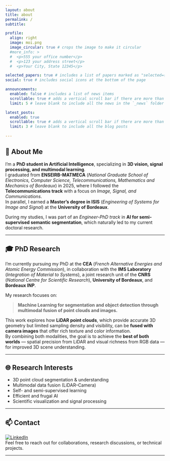 ```yaml
---
layout: about
title: about
permalink: /
subtitle: 

profile:
  align: right
  image: moi.png
  image_circular: true # crops the image to make it circular
  #more_info: >
  #  <p>555 your office number</p>
  #  <p>123 your address street</p>
  #  <p>Your City, State 12345</p>

selected_papers: true # includes a list of papers marked as "selected={true}"
social: true # includes social icons at the bottom of the page

announcements:
  enabled: false # includes a list of news items
  scrollable: true # adds a vertical scroll bar if there are more than 3 news items
  limit: 5 # leave blank to include all the news in the `_news` folder

latest_posts:
  enabled: true
  scrollable: true # adds a vertical scroll bar if there are more than 3 new posts items
  limit: 3 # leave blank to include all the blog posts
  
---
```

## 👋 About Me

I’m a **PhD student in Artificial Intelligence**, specializing in **3D vision, signal processing, and multimodal learning**.  
I graduated from **ENSEIRB-MATMECA** (*National Graduate School of Electronics, Computer Science, Telecommunications, Mathematics and Mechanics of Bordeaux*) in 2025, where I followed the **Telecommunications track** with a focus on *Image, Signal, and Communications*.  
In parallel, I earned a **Master’s degree in ISIS** (*Engineering of Systems for Image and Signal*) at the **University of Bordeaux**.

During my studies, I was part of an *Engineer-PhD track* in **AI for semi-supervised semantic segmentation**, which naturally led to my current doctoral research.

---

## 🎓 PhD Research

I’m currently pursuing my PhD at the **CEA** (*French Alternative Energies and Atomic Energy Commission*), in collaboration with the **IMS Laboratory** (*Integration of Material to Systems*), a joint research unit of the **CNRS** (*National Centre for Scientific Research*), **University of Bordeaux**, and **Bordeaux INP**.

My research focuses on:  
> **Machine Learning for segmentation and object detection through multimodal fusion of point clouds and images.**

This work explores how **LiDAR point clouds**, which provide accurate 3D geometry but limited sampling density and visibility, can be **fused with camera images** that offer rich texture and color information.  
By combining both modalities, the goal is to achieve the **best of both worlds** — spatial precision from LiDAR and visual richness from RGB data — for improved 3D scene understanding.

---

## 🌐 Research Interests

- 3D point cloud segmentation & understanding  
- Multimodal data fusion (LiDAR–Camera)  
- Self- and semi-supervised learning  
- Efficient and frugal AI  
- Scientific visualization and signal processing

---

## 📫 Contact

[![LinkedIn](https://img.shields.io/badge/LinkedIn-blue?logo=linkedin&logoColor=white)](https://www.linkedin.com/in/antoine-ach-2724b4253/)  
Feel free to reach out for collaborations, research discussions, or technical projects.

---